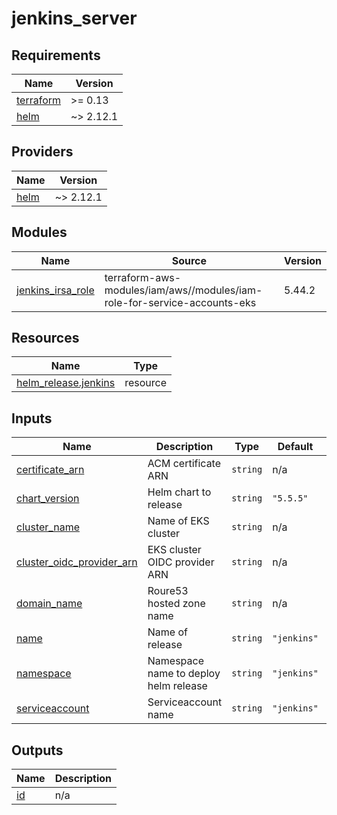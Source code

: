 # jenkins_server

<!-- BEGIN_TF_DOCS -->
## Requirements

| Name | Version |
|------|---------|
| <a name="requirement_terraform"></a> [terraform](#requirement\_terraform) | >= 0.13 |
| <a name="requirement_helm"></a> [helm](#requirement\_helm) | ~> 2.12.1 |

## Providers

| Name | Version |
|------|---------|
| <a name="provider_helm"></a> [helm](#provider\_helm) | ~> 2.12.1 |

## Modules

| Name | Source | Version |
|------|--------|---------|
| <a name="module_jenkins_irsa_role"></a> [jenkins\_irsa\_role](#module\_jenkins\_irsa\_role) | terraform-aws-modules/iam/aws//modules/iam-role-for-service-accounts-eks | 5.44.2 |

## Resources

| Name | Type |
|------|------|
| [helm_release.jenkins](https://registry.terraform.io/providers/hashicorp/helm/latest/docs/resources/release) | resource |

## Inputs

| Name | Description | Type | Default | Required |
|------|-------------|------|---------|:--------:|
| <a name="input_certificate_arn"></a> [certificate\_arn](#input\_certificate\_arn) | ACM certificate ARN | `string` | n/a | yes |
| <a name="input_chart_version"></a> [chart\_version](#input\_chart\_version) | Helm chart to release | `string` | `"5.5.5"` | no |
| <a name="input_cluster_name"></a> [cluster\_name](#input\_cluster\_name) | Name of EKS cluster | `string` | n/a | yes |
| <a name="input_cluster_oidc_provider_arn"></a> [cluster\_oidc\_provider\_arn](#input\_cluster\_oidc\_provider\_arn) | EKS cluster OIDC provider ARN | `string` | n/a | yes |
| <a name="input_domain_name"></a> [domain\_name](#input\_domain\_name) | Roure53 hosted zone name | `string` | n/a | yes |
| <a name="input_name"></a> [name](#input\_name) | Name of release | `string` | `"jenkins"` | no |
| <a name="input_namespace"></a> [namespace](#input\_namespace) | Namespace name to deploy helm release | `string` | `"jenkins"` | no |
| <a name="input_serviceaccount"></a> [serviceaccount](#input\_serviceaccount) | Serviceaccount name | `string` | `"jenkins"` | no |

## Outputs

| Name | Description |
|------|-------------|
| <a name="output_id"></a> [id](#output\_id) | n/a |
<!-- END_TF_DOCS -->
